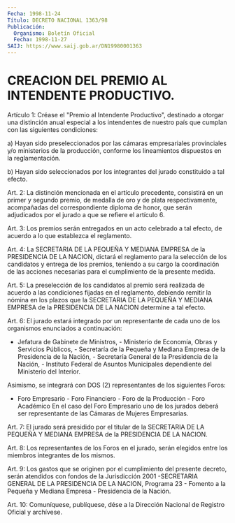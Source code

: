 ```yaml
---
Fecha: 1998-11-24
Título: DECRETO NACIONAL 1363/98
Publicación:
  Organismo: Boletín Oficial
  Fecha: 1998-11-27
SAIJ: https://www.saij.gob.ar/DN19980001363
---
```

# CREACION DEL PREMIO AL INTENDENTE PRODUCTIVO.

<a id="1"></a>
Artículo 1: Créase el "Premio al Intendente Productivo", destinado a otorgar una distinción anual especial a los intendentes de nuestro país que cumplan con las siguientes condiciones:

a) Hayan sido preseleccionados por las cámaras empresariales provinciales y/o ministerios de la producción, conforme los lineamientos dispuestos en la reglamentación.

b) Hayan sido seleccionados por los integrantes del jurado constituido a tal efecto.

<a id="2"></a>
Art. 2: La distinción mencionada en el artículo precedente, consistirá en un primer y segundo premio, de medalla de oro y de plata respectivamente, acompañadas del correspondiente diploma de honor, que serán adjudicados por el jurado a que se refiere el artículo 6.

<a id="3"></a>
Art. 3: Los premios serán entregados en un acto celebrado a tal efecto, de acuerdo a lo que establezca el reglamento.

<a id="4"></a>
Art. 4: La SECRETARIA DE LA PEQUEÑA Y MEDIANA EMPRESA de la PRESIDENCIA DE LA NACION, dictará el reglamento para la selección de los candidatos y entrega de los premios, teniendo a su cargo la coordinación de las acciones necesarias para el cumplimiento de la presente medida.

<a id="5"></a>
Art. 5: La preselección de los candidatos al premio será realizada de acuerdo a las condiciones fijadas en el reglamento, debiendo remitir la nómina en los plazos que la SECRETARIA DE LA PEQUEÑA Y MEDIANA EMPRESA de la PRESIDENCIA DE LA NACION determine a tal efecto.

<a id="6"></a>
Art. 6: El jurado estará integrado por un representante de cada uno de los organismos enunciados a continuación:

- Jefatura de Gabinete de Ministros, - Ministerio de Economía, Obras y Servicios Públicos, - Secretaría de la Pequeña y Mediana Empresa de la Presidencia de la Nación, - Secretaría General de la Presidencia de la Nación, - Instituto Federal de Asuntos Municipales dependiente del Ministerio del Interior.

Asimismo, se integrará con DOS (2) representantes de los siguientes Foros:

- Foro Empresario - Foro Financiero - Foro de la Producción - Foro Académico En el caso del Foro Empresario uno de los jurados deberá ser representante de las Cámaras de Mujeres Empresarias.

<a id="7"></a>
Art. 7: El jurado será presidido por el titular de la SECRETARIA DE LA PEQUEÑA Y MEDIANA EMPRESA de la PRESIDENCIA DE LA NACION.

<a id="8"></a>
Art. 8: Los representantes de los Foros en el jurado, serán elegidos entre los miembros integrantes de los mismos.

<a id="9"></a>
Art. 9: Los gastos que se originen por el cumplimiento del presente decreto, serán atendidos con fondos de la Jurisdicción 2001 -SECRETARIA GENERAL DE LA PRESIDENCIA DE LA NACION, Programa 23 - Fomento a la Pequeña y Mediana Empresa - Presidencia de la Nación.

<a id="10"></a>
Art. 10: Comuníquese, publíquese, dése a la Dirección Nacional de Registro Oficial y archívese.